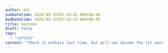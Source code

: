 ```yaml
---
author: dot
pubDatetime: 2024-09-15T03:34:42.000+08:00
modDatetime: 2024-09-15T03:34:42.000+08:00
title: nextime
draft: false
tags:
  - "reflect"
content: "There is endless last time, but will not become the 1st next time, too stupid to fool myself, just do it and just end it"
---
```

